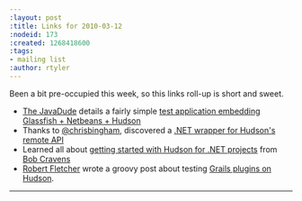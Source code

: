 ```yaml
---
:layout: post
:title: Links for 2010-03-12
:nodeid: 173
:created: 1268418600
:tags:
- mailing list
:author: rtyler
---
```

Been a bit pre-occupied this week, so this links roll-up is short and sweet.


* <a id="aptureLink_0EaYmEPTig" href="https://twitter.com/anotherjavadude">The JavaDude</a> details a fairly simple [test application embedding Glassfish + Netbeans + Hudson](https://javadude.wordpress.com/2010/02/22/tutorial-most-simple-test-application-for-embedded-glassfish-netbeans-hudson/)
* Thanks to <a id="aptureLink_HqEoqNmNOh" href="https://twitter.com/chrisbingham">@chrisbingham</a>, discovered a [.NET wrapper for Hudson's remote API](https://code.google.com/p/hudson-lib/)
* Learned all about [getting started with Hudson for .NET projects](https://bobcravens.com/2010/03/01/getting-started-with-ci-using-hudson-for-your-net-projects/) from <a id="aptureLink_0evuIQ516M" href="https://twitter.com/rcravens">Bob Cravens</a> 
* <a id="aptureLink_chC5AJes8Y" href="https://twitter.com/rfletcherEW">Robert Fletcher</a> wrote a groovy post about testing [Grails plugins on Hudson](https://adhockery.blogspot.com/2010/03/grails-plugins-on-hudson.html).

----
